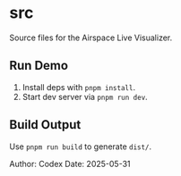 # src

Source files for the Airspace Live Visualizer.

## Run Demo
1. Install deps with `pnpm install`.
2. Start dev server via `pnpm run dev`.

## Build Output
Use `pnpm run build` to generate `dist/`.

Author: Codex
Date: 2025-05-31
